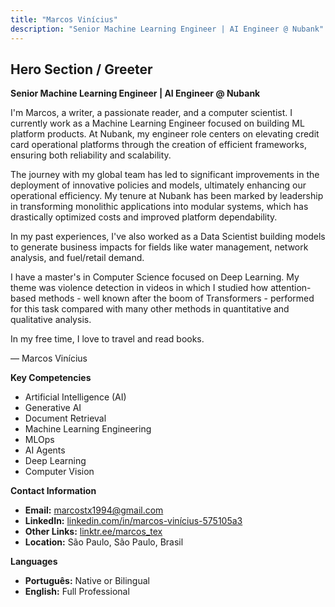 ```yaml
---
title: "Marcos Vinícius"
description: "Senior Machine Learning Engineer | AI Engineer @ Nubank"
---
```


## Hero Section / Greeter

**Senior Machine Learning Engineer | AI Engineer @ Nubank**

I'm Marcos, a writer, a passionate reader, and a computer scientist. I currently work as a Machine Learning Engineer focused on building ML platform products. At Nubank, my engineer role centers on elevating credit card operational platforms through the creation of efficient frameworks, ensuring both reliability and scalability.

The journey with my global team has led to significant improvements in the deployment of innovative policies and models, ultimately enhancing our operational efficiency. My tenure at Nubank has been marked by leadership in transforming monolithic applications into modular systems, which has drastically optimized costs and improved platform dependability.

In my past experiences, I've also worked as a Data Scientist building models to generate business impacts for fields like water management, network analysis, and fuel/retail demand.

I have a master's in Computer Science focused on Deep Learning. My theme was violence detection in videos in which I studied how attention-based methods - well known after the boom of Transformers - performed for this task compared with many other methods in quantitative and qualitative analysis.

In my free time, I love to travel and read books.

— Marcos Vinícius

**Key Competencies**

* Artificial Intelligence (AI)
* Generative AI
* Document Retrieval
* Machine Learning Engineering
* MLOps
* AI Agents
* Deep Learning
* Computer Vision

**Contact Information**

* **Email:** marcostx1994@gmail.com
* **LinkedIn:** [linkedin.com/in/marcos-vinícius-575105a3](http://www.linkedin.com/in/marcos-vinícius-575105a3)
* **Other Links:** [linktr.ee/marcos_tex](https://linktr.ee/marcos_tex)
* **Location:** São Paulo, São Paulo, Brasil

**Languages**
* **Português:** Native or Bilingual
* **English:** Full Professional
